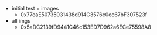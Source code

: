 - initial test + images
  - 0x77eaE50735031438d914C3576c0ec67bF307523f
- all imgs
  - 0x5aDC2139fD9441C46c153ED7D962a6ECe75598A8
